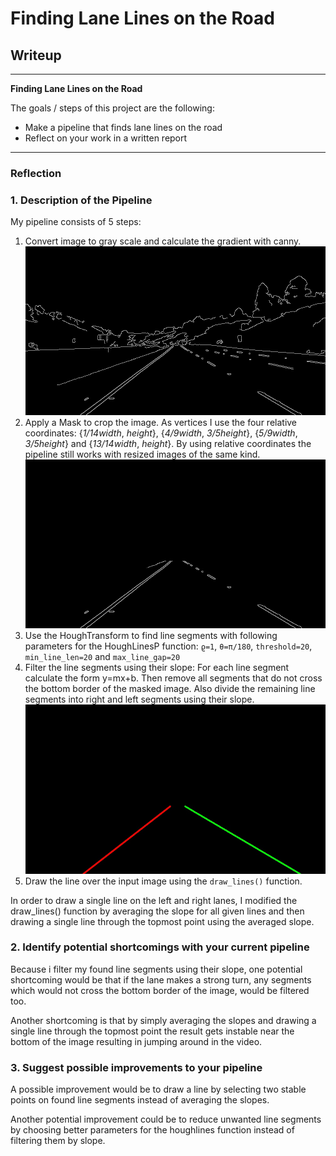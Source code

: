 # **Finding Lane Lines on the Road** 

## Writeup

---

**Finding Lane Lines on the Road**

The goals / steps of this project are the following:
* Make a pipeline that finds lane lines on the road
* Reflect on your work in a written report


[//]: # (Image References)

[image1]: ./examples/gradient.jpg "Gradient"
[image2]: ./examples/masked.jpg "Masked"
[image3]: ./examples/line_img.jpg "Lines"

---

### Reflection

### 1. Description of the Pipeline

My pipeline consists of 5 steps: 
1. Convert image to gray scale and calculate the gradient with canny. ![Gradient image][image1]
2. Apply a Mask to crop the image. As vertices I use the four relative coordinates: {*1/14width*, *height*}, {*4/9width*, *3/5height*}, {*5/9width*, *3/5height*} and {*13/14width*, *height*}.
   By using relative coordinates the pipeline still works with resized images of the same kind. ![Masked image][image2]
3. Use the HoughTransform to find line segments with following parameters for the HoughLinesP function: `ϱ=1`, `θ=π/180`, `threshold=20`, `min_line_len=20` and `max_line_gap=20`
4. Filter the line segments using their slope: For each line segment calculate the form y=mx+b. Then remove all segments that do not cross the bottom border of the masked image.
   Also divide the remaining line segments into right and left segments using their slope. ![Line image][image3]
5. Draw the line over the input image using the `draw_lines()` function.

In order to draw a single line on the left and right lanes, I modified the draw_lines() function by averaging the slope for all given lines and then drawing a single line through the topmost point using the averaged slope.


### 2. Identify potential shortcomings with your current pipeline


Because i filter my found line segments using their slope, one potential shortcoming would be that if the lane makes a strong turn, any segments which would not cross the bottom border of the image, would be filtered too.

Another shortcoming is that by simply averaging the slopes and drawing a single line through the topmost point the result gets instable near the bottom of the image resulting in jumping around in the video.


### 3. Suggest possible improvements to your pipeline

A possible improvement would be to draw a line by selecting two stable points on found line segments instead of averaging the slopes.

Another potential improvement could be to reduce unwanted line segments by choosing better parameters for the houghlines function instead of filtering them by slope.
